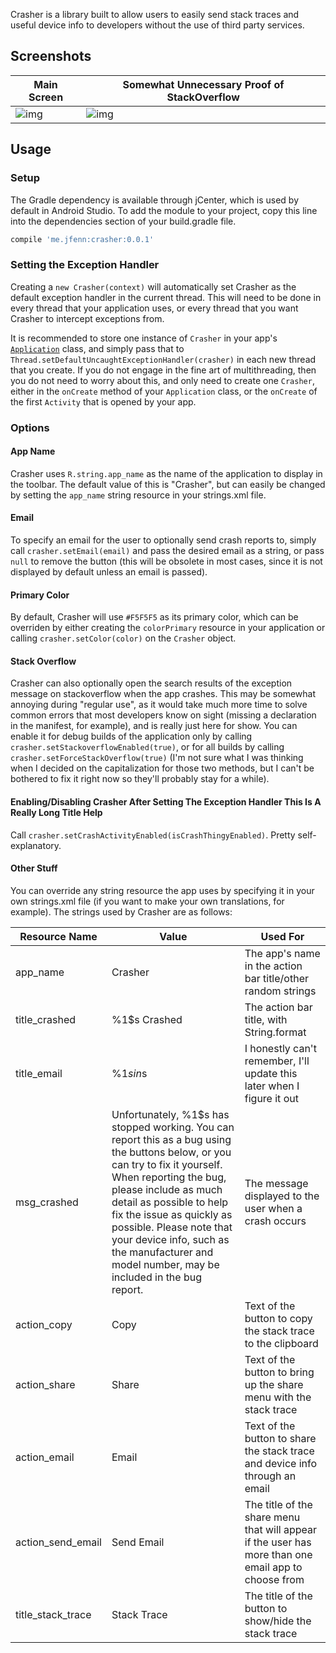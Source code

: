  Crasher is a library built to allow users to easily send stack traces and useful device info to developers without the use of third party services.
 
## Screenshots

|Main Screen|Somewhat Unnecessary Proof of StackOverflow|
|-----|-----|
|![img](https://raw.githubusercontent.com/TheAndroidMaster/TheAndroidMaster.github.io/master/images/screenshots/Crasher-Main.png)|![img](https://raw.githubusercontent.com/TheAndroidMaster/TheAndroidMaster.github.io/master/images/screenshots/Crasher-StackOverflow.png)|

## Usage

### Setup

The Gradle dependency is available through jCenter, which is used by default in Android Studio. To add the module to your project, copy this line into the dependencies section of your build.gradle file.

```gradle
compile 'me.jfenn:crasher:0.0.1'
```

### Setting the Exception Handler

Creating a `new Crasher(context)` will automatically set Crasher as the default exception handler in the current thread. This will need to be done in every thread that your application uses, or every thread that you want Crasher to intercept exceptions from.

It is recommended to store one instance of `Crasher` in your app's [`Application`](https://developer.android.com/reference/android/app/Application.html) class, and simply pass that to `Thread.setDefaultUncaughtExceptionHandler(crasher)` in each new thread that you create. If you do not engage in the fine art of multithreading, then you do not need to worry about this, and only need to create one `Crasher`, either in the `onCreate` method of your `Application` class, or the `onCreate` of the first `Activity` that is opened by your app.

### Options

#### App Name
Crasher uses `R.string.app_name` as the name of the application to display in the toolbar. The default value of this is "Crasher", but can easily be changed by setting the `app_name` string resource in your strings.xml file.

#### Email
To specify an email for the user to optionally send crash reports to, simply call `crasher.setEmail(email)` and pass the desired email as a string, or pass `null` to remove the button (this will be obsolete in most cases, since it is not displayed by default unless an email is passed).

#### Primary Color
By default, Crasher will use `#F5F5F5` as its primary color, which can be overriden by either creating the `colorPrimary` resource in your application or calling `crasher.setColor(color)` on the `Crasher` object.

#### Stack Overflow
Crasher can also optionally open the search results of the exception message on stackoverflow when the app crashes. This may be somewhat annoying during "regular use", as it would take much more time to solve common errors that most developers know on sight (missing a declaration in the manifest, for example), and is really just here for show. You can enable it for debug builds of the application only by calling `crasher.setStackoverflowEnabled(true)`, or for all builds by calling `crasher.setForceStackOverflow(true)` (I'm not sure what I was thinking when I decided on the capitalization for those two methods, but I can't be bothered to fix it right now so they'll probably stay for a while).

#### Enabling/Disabling Crasher After Setting The Exception Handler This Is A Really Long Title Help
Call `crasher.setCrashActivityEnabled(isCrashThingyEnabled)`. Pretty self-explanatory.

#### Other Stuff
You can override any string resource the app uses by specifying it in your own strings.xml file (if you want to make your own translations, for example). The strings used by Crasher are as follows:

|Resource Name|Value|Used For|
|-----|-----|-----|
|app_name|Crasher|The app's name in the action bar title/other random strings|
|title_crashed|%1$s Crashed|The action bar title, with String.format|
|title_email|%1$s in %2$s|I honestly can\'t remember, I'll update this later when I figure it out|
|msg_crashed|Unfortunately, %1$s has stopped working. You can report this as a bug using the buttons below, or you can try to fix it yourself. When reporting the bug, please include as much detail as possible to help fix the issue as quickly as possible. Please note that your device info, such as the manufacturer and model number, may be included in the bug report.|The message displayed to the user when a crash occurs|
|action_copy|Copy|Text of the button to copy the stack trace to the clipboard|
|action_share|Share|Text of the button to bring up the share menu with the stack trace|
|action_email|Email|Text of the button to share the stack trace and device info through an email|
|action_send_email|Send Email|The title of the share menu that will appear if the user has more than one email app to choose from|
|title_stack_trace|Stack Trace|The title of the button to show/hide the stack trace|
